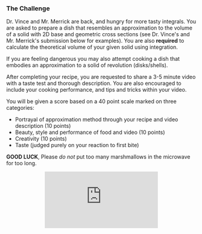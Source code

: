 
### The Challenge 

Dr. Vince and Mr. Merrick are back, and hungry for more tasty integrals. You are asked to prepare a dish that resembles an approximation to the volume of a solid with 2D base and geometric cross sections (see Dr. Vince's and Mr. Merrick's submission below for examples). You are also **required** to calculate the theoretical volume of your given solid using integration. 

If you are feeling dangerous you may also attempt cooking a dish that embodies an approximation to a solid of revolution (disks/shells). 

After completing your recipe, you are requested to share a 3-5 minute video with a taste test and thorough description. You are also encouraged to include your cooking performance, and tips and tricks within your video.

You will be given a score based on a 40 point scale marked on three categories:
* Portrayal of approximation method through your recipe and video description (10 points)
* Beauty, style and performance of food and video (10 points)
* Creativity (10 points)
* Taste (judged purely on your reaction to first bite)


**GOOD LUCK**, Please *do not* put too many marshmallows in the microwave for too long.

<p align="center"> 
  <iframe src="https://www.youtube.com/embed/zCXMx7RcZ5I" frameborder="0" allow="accelerometer; autoplay; encrypted-media; gyroscope; picture-in-picture" allowfullscreen class="frame"></iframe> </p>

